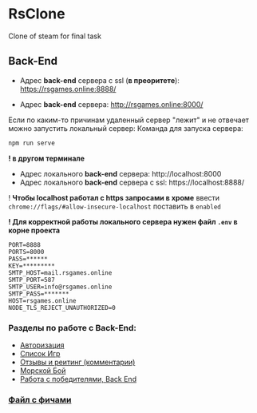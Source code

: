 
# RsClone

Clone of steam for final task

## Back-End

- Адрес **back-end** сервера с ssl (**в преоритете**):
https://rsgames.online:8888/

- Адрес **back-end** сервера:
http://rsgames.online:8000/

Если по каким-то причинам удаленный сервер "лежит" и не отвечает можно запустить локальный сервер:
Команда для запуска сервера:
```bash
npm run serve 
```
**! в другом терминале**
- Адрес локального **back-end** сервера:
http://localhost:8000
- Адрес локального **back-end** сервера с ssl:
https://localhost:8888/

! **Чтобы localhost работал с https запросами в хроме** ввести `chrome://flags/#allow-insecure-localhost` поставить в `enabled`

**! Для корректной работы локального сервера нужен файл `.env` в корне проекта**
``` JS
PORT=8888
PORTS=8000
PASS=******
KEY=*********
SMTP_HOST=mail.rsgames.online
SMTP_PORT=587
SMTP_USER=info@rsgames.online
SMTP_PASS=*******
HOST=rsgames.online
NODE_TLS_REJECT_UNAUTHORIZED=0
```

### Разделы по работе с Back-End:
- [Авторизация](docs/auth.md)
- [Список Игр](docs/games.md)
- [Отзывы и реитинг (комментарии)](docs/comments.md)
- [Морской Бой](docs/seawar.md)
- [Работа с победителями, Back End](docs/win.md)

### [Файл с фичами](features.md)
  